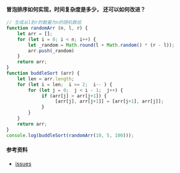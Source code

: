#### 冒泡排序如何实现，时间复杂度是多少， 还可以如何改进？
```javascript
// 生成从l到r的数量为n的随机数组
function randomArr (n, l, r) {
    let arr = [];
    for (let i = 0; i < n; i++) {
        let _random = Math.round(l + Math.random() * (r - l));
        arr.push(_random)
    }
    return arr;
}
function buddleSort (arr) {
    let len = arr.length;
    for (let i = len;  i >= 2;  i-- ) {
        for (let j = 0;  j < i - 1;  j++) {
             if (arr[j] > arr[j+1]) {
                  [arr[j], arr[j+1]] = [arr[j+1], arr[j]];
             }
        }
    }
    return arr;
}
console.log(buddleSort(randomArr(10, 5, 100)));
```
#### 参考资料
- [issues](https://github.com/Advanced-Frontend/Daily-Interview-Question/issues/94)
